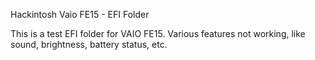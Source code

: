 Hackintosh Vaio FE15 - EFI Folder

This is a test EFI folder for VAIO FE15. Various features not working, like sound, brightness, battery status, etc.
